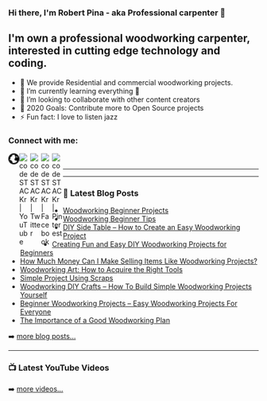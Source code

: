 <!--
**woodworking-rob/woodworking-rob** is a ✨ _special_ ✨ repository because its `README.md` (this file) appears on your GitHub profile.

Here are some ideas to get you started:

- 🔭 We provide Residential and commercial woodworking projects.
- 🌱 I’m currently learning everything.
- 👯 I’m looking to collaborate with other content creators.
- 🤔 I’m looking for help with ...
- 💬 Ask me about ...
- 📫 How to reach me: ...
- 😄 Pronouns: ...
- ⚡ Fun fact: ...
-->



### Hi there, I'm Robert Pina - aka Professional carpenter 👋
## I'm own a professional woodworking carpenter, interested in cutting edge technology and coding.

- 🔭 We provide Residential and commercial woodworking projects.
- 🌱 I’m currently learning everything 🤣
- 👯 I’m looking to collaborate with other content creators
- 💬 2020 Goals: Contribute more to Open Source projects
- ⚡ Fun fact: I love to listen jazz


### Connect with me:

[<img align="left" alt="codeSTACKr.com" width="22px" src="https://raw.githubusercontent.com/iconic/open-iconic/master/svg/globe.svg" />][website]
[<img align="left" alt="codeSTACKr | YouTube" width="22px" src="https://cdn.jsdelivr.net/npm/simple-icons@v3/icons/youtube.svg" />][youtube]
[<img align="left" alt="codeSTACKr | Twitter" width="22px" src="https://cdn.jsdelivr.net/npm/simple-icons@v3/icons/twitter.svg" />][twitter]
[<img align="left" alt="codeSTACKr | Facebook" width="22px" src="https://cdn.jsdelivr.net/npm/simple-icons@v3/icons/facebook.svg" />][facebook]
[<img align="left" alt="codeSTACKr | Pinterest" width="22px" src="https://cdn.jsdelivr.net/npm/simple-icons@v3/icons/pinterest.svg" />][pinterest]

<br />

---

---

### 📕 Latest Blog Posts

<!-- BLOG-POST-LIST:START -->
- [Woodworking Beginner Projects](https://www.woodworkcenter.com/woodworking-beginner-projects/)
- [Woodworking Beginner Tips](https://www.woodworkcenter.com/woodworking-beginner-tips/)
- [DIY Side Table – How to Create an Easy Woodworking Project](https://www.woodworkcenter.com/diy-side-table-how-to-create-an-easy-woodworking-project/)
- [Creating Fun and Easy DIY Woodworking Projects for Beginners](https://www.woodworkcenter.com/creating-fun-and-easy-diy-woodworking-projects-for-beginners/)
- [How Much Money Can I Make Selling Items Like Woodworking Projects?](https://www.woodworkcenter.com/how-much-money-can-i-make-selling-items-like-woodworking-projects/)
- [Woodworking Art: How to Acquire the Right Tools](https://www.woodworkcenter.com/woodworking-art-how-to-acquire-the-right-tools/)
- [Simple Project Using Scraps](https://www.woodworkcenter.com/simple-project-using-scraps/)
- [Woodworking DIY Crafts – How To Build Simple Woodworking Projects Yourself](https://www.woodworkcenter.com/woodworking-diy-crafts-how-to-build-simple-woodworking-projects-yourself/)
- [Beginner Woodworking Projects – Easy Woodworking Projects For Everyone](https://www.woodworkcenter.com/beginner-woodworking-projects-easy-woodworking-projects-for-everyone/)
- [The Importance of a Good Woodworking Plan](https://www.woodworkcenter.com/the-importance-of-a-good-woodworking-plan/)
<!-- BLOG-POST-LIST:END -->

➡️ [more blog posts...](https://www.woodworkcenter.com)

---

### 📺 Latest YouTube Videos
➡️ [more videos...](https://www.youtube.com/channel/UC_ZbjWiZQVpodGs4IdTFr4Q)


[website]: https://www.woodworkcenter.com
[twitter]: https://twitter.com/Woodworking_Rob
[youtube]: https://www.youtube.com/channel/UC_ZbjWiZQVpodGs4IdTFr4Q
[facebook]: https://www.facebook.com/Woodworking-100258031964332
[pinterest]: https://www.pinterest.com/Woodworking_Rob
